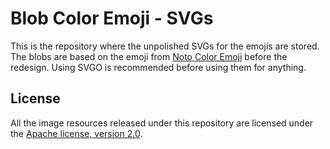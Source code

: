 # Blob Color Emoji - SVGs
This is the repository where the unpolished SVGs for the emojis are stored.
The blobs are based on the emoji from [Noto Color Emoji](https://github.com/googlei18n/noto-emoji/) before the redesign.
Using SVGO is recommended before using them for anything.

## License
All the image resources released under this repository are licensed under the [Apache license, version 2.0](./LICENSE).